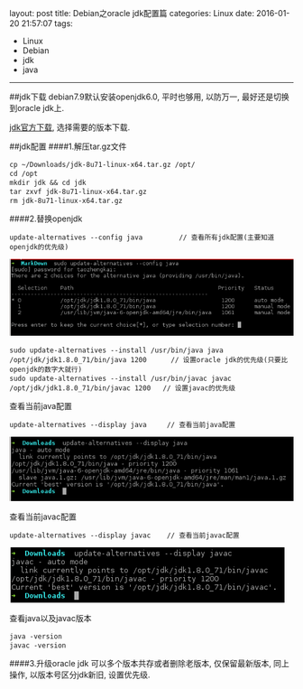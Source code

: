 layout: post
title: Debian之oracle jdk配置篇
categories: Linux
date: 2016-01-20 21:57:07
tags:
- Linux
- Debian
- jdk
- java
---

##jdk下载
debian7.9默认安装openjdk6.0, 平时也够用, 以防万一, 最好还是切换到oracle jdk上.

[jdk官方下载](http://www.oracle.com/technetwork/java/javase/downloads/jdk8-downloads-2133151.html), 选择需要的版本下载.

##jdk配置
####1.解压tar.gz文件

    cp ~/Downloads/jdk-8u71-linux-x64.tar.gz /opt/
    cd /opt
    mkdir jdk && cd jdk
    tar zxvf jdk-8u71-linux-x64.tar.gz
    rm jdk-8u71-linux-x64.tar.gz

####2.替换openjdk
<!-- more -->

    update-alternatives --config java         // 查看所有jdk配置(主要知道openjdk的优先级)
![all_jdks](https://github.com/cls1991/MyBlog/raw/master/img/all_jdks.png)	
	
    sudo update-alternatives --install /usr/bin/java java /opt/jdk/jdk1.8.0_71/bin/java 1200      // 设置oracle jdk的优先级(只要比openjdk的数字大就行)
    sudo update-alternatives --install /usr/bin/javac javac /opt/jdk/jdk1.8.0_71/bin/javac 1200   // 设置javac的优先级
查看当前java配置

    update-alternatives --display java     // 查看当前java配置
![java](https://github.com/cls1991/MyBlog/raw/master/img/java.png)

查看当前javac配置
    
    update-alternatives --display javac    // 查看当前javac配置
![javac](https://github.com/cls1991/MyBlog/raw/master/img/javac.png)

查看java以及javac版本

    java -version
    javac -version

####3.升级oracle jdk
可以多个版本共存或者删除老版本, 仅保留最新版本, 同上操作, 以版本号区分jdk新旧, 设置优先级.
